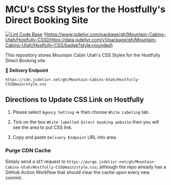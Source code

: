 # MCU's CSS Styles for the Hostfully's Direct Booking Site

[![Lint Code Base](https://github.com/Mountain-Cabins-Utah/Hostfully-CSS/actions/workflows/linter.yml/badge.svg)](https://github.com/Mountain-Cabins-Utah/Hostfully-CSS/actions/workflows/linter.yml)
![https://www.jsdelivr.com/package/gh/Mountain-Cabins-Utah/Hostfully-CSS](https://data.jsdelivr.com/v1/package/gh/Mountain-Cabins-Utah/Hostfully-CSS/badge?style=rounded)

This repository stores Mountain Cabin Utah's CSS Styles for the Hostfully Direct Booking site.

📌 **Delivery Endpoint**

```url
https://cdn.jsdelivr.net/gh/Mountain-Cabins-Utah/Hostfully-CSS@main/style.css
```

## Directions to Update CSS Link on Hostfully

1. Please select `Agency Setting` => then choose `White Labeling` tab.

2. Tick on the box `White labelled Direct booking website` then you will see the area to put CSS link.

3. Copy and paste `Delivery Endpoint` URL into area.

### Purge CDN Cache
Simply send a `GET` request to `https://purge.jsdelivr.net/gh/Mountain-Cabins-Utah/Hostfully-CSS@main/style.css`; although the repo already has a GitHub Action Workflow that should clear the cache upon every new commit.
